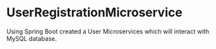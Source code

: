 # UserRegistrationMicroservice
Using Spring Boot created a User Microservices which will interact with MySQL database.
